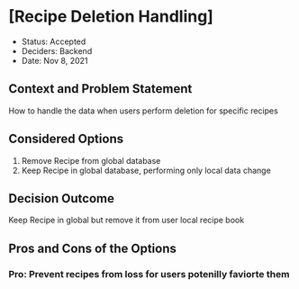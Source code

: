# [Recipe Deletion Handling]

* Status: Accepted
* Deciders: Backend
* Date: Nov 8, 2021

## Context and Problem Statement
How to handle the data when users perform deletion for specific recipes


## Considered Options

1. Remove Recipe from global database
2. Keep Recipe in global database, performing only local data change

## Decision Outcome
Keep Recipe in global but remove it from user local recipe book


## Pros and Cons of the Options

### Pro: Prevent recipes from loss for users potenilly faviorte them
